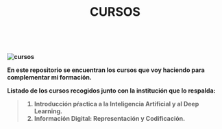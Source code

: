 <center><h1><b> CURSOS <b><h1></center>

![cursos](https://cefne.com/wp-content/uploads/2021/06/foto-cefne2.jpg)

En este repositorio se encuentran los cursos que voy haciendo para complementar mi formación.

Listado de los cursos recogidos junto con la institución que lo respalda:

> 1. Introducción pŕactica a la Inteligencia Artificial y al Deep Learning.
> 2. Información Digital: Representación y Codificación.
